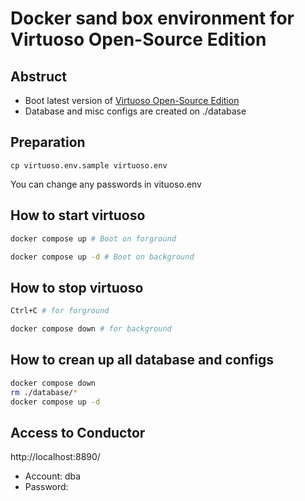 # Docker sand box environment for Virtuoso Open-Source Edition

## Abstruct

- Boot latest version of [Virtuoso Open-Source Edition](https://vos.openlinksw.com/owiki/wiki/VOS)
- Database and misc configs are created on ./database

## Preparation

```
cp virtuoso.env.sample virtuoso.env
```

You can change any passwords in vituoso.env

## How to start virtuoso

```bash
docker compose up # Boot on forground
```

```bash
docker compose up -d # Boot on background
```

## How to stop virtuoso

```bash
Ctrl+C # for forground
```

```bash
docker compose down # for background
```

## How to crean up all database and configs

```bash
docker compose down
rm ./database/*
docker compose up -d
```

## Access to Conductor

http://localhost:8890/

- Account: dba
- Password: <your DBA_PASSWORD>
